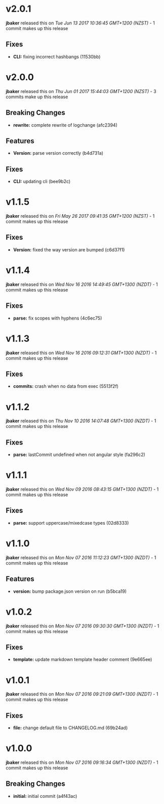 
<!---
<div data-major="2" data-minor="0" data-patch="1" data-commit="11530bb" class="release-body commit">
-->

# v2.0.1
**jbaker** released this on *Tue Jun 13 2017 10:36:45 GMT+1200 (NZST)* - 1 commit makes up this release

## Fixes
* **CLI:** fixing incorrect hashbangs (11530bb)



<!---
<div data-major="2" data-minor="0" data-patch="0" data-commit="afc2394" class="release-body commit">
-->

# v2.0.0
**jbaker** released this on *Thu Jun 01 2017 15:44:03 GMT+1200 (NZST)* - 3 commits make up this release

## Breaking Changes
* **rewrite:** complete rewrite of logchange (afc2394)


## Features
* **Version:** parse version correctly (b4d731a)


## Fixes
* **CLI:** updating cli (bee9b2c)



<!---
<div data-major="1" data-minor="1" data-patch="5" data-commit="c6d37f1" class="release-body commit">
-->

# v1.1.5
**jbaker** released this on *Fri May 26 2017 09:41:35 GMT+1200 (NZST)* - 1 commit makes up this release

## Fixes
* **Version:** fixed the way version are bumped (c6d37f1)



<!---
<div data-major="1" data-minor="1" data-patch="4" data-commit="4c6ec75" class="release-body commit">
-->

# v1.1.4
**jbaker** released this on *Wed Nov 16 2016 14:49:45 GMT+1300 (NZDT)* - 1 commit makes up this release

## Fixes
* **parse:** fix scopes with hyphens (4c6ec75)



<!---
<div data-major="1" data-minor="1" data-patch="3" data-commit="5513f2f" class="release-body commit">
-->

# v1.1.3
**jbaker** released this on *Wed Nov 16 2016 09:12:31 GMT+1300 (NZDT)* - 1 commit makes up this release

## Fixes
* **commits:** crash when no data from exec (5513f2f)



<!---
<div data-major="1" data-minor="1" data-patch="2" data-commit="fa296c2" class="release-body commit">
-->

# v1.1.2
**jbaker** released this on *Thu Nov 10 2016 14:07:48 GMT+1300 (NZDT)* - 1 commit makes up this release

## Fixes
* **parse:** lastCommit undefined when not angular style (fa296c2)



<!---
<div data-major="1" data-minor="1" data-patch="1" data-commit="02d8333" class="release-body commit">
-->

# v1.1.1
**jbaker** released this on *Wed Nov 09 2016 08:43:15 GMT+1300 (NZDT)* - 1 commit makes up this release

## Fixes
* **parse:** support uppercase/mixedcase types (02d8333)



<!---
<div data-major="1" data-minor="1" data-patch="0" data-commit="b5bca19" class="release-body commit">
-->

# v1.1.0
**jbaker** released this on *Mon Nov 07 2016 11:12:23 GMT+1300 (NZDT)* - 1 commit makes up this release

## Features
* **version:** bump package.json version on run (b5bca19)



<!---
<div data-major="1" data-minor="0" data-patch="2" data-commit="9e665ee" class="release-body commit">
-->

# v1.0.2
**jbaker** released this on *Mon Nov 07 2016 09:30:30 GMT+1300 (NZDT)* - 1 commit makes up this release

## Fixes
* **template:** update markdown template header comment (9e665ee)



<!---
<div data-major="1" data-minor="0" data-patch="1" data-commit="69b24ad" class="release-body commit">
-->

# v1.0.1
**jbaker** released this on *Mon Nov 07 2016 09:21:09 GMT+1300 (NZDT)* - 1 commit makes up this release

## Fixes
* **file:** change default file to CHANGELOG.md (69b24ad)



<!---
<div data-major="1" data-minor="0" data-patch="0" data-commit="a4f43ac" class="release-body commit">
-->

# v1.0.0
**jbaker** released this on *Mon Nov 07 2016 09:16:34 GMT+1300 (NZDT)* - 1 commit makes up this release

## Breaking Changes
* **initial:** initial commit (a4f43ac)


